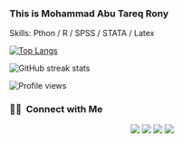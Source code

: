 ### This is Mohammad Abu Tareq Rony
Skills: Pthon / R / SPSS / STATA / Latex

[![Top Langs](https://github-readme-stats.vercel.app/api/top-langs/?username=Abu-Tareq-Rony)](https://github.com/anuraghazra/github-readme-stats)

![GitHub streak stats](https://github-readme-streak-stats.herokuapp.com/?user=Abu-Tareq-Rony)  

![Profile views](https://gpvc.arturio.dev/Abu-Tareq-Rony)  

### 🤝🏻 &nbsp;Connect with Me

<p align="center">
<a href="https://linkedin.com/in/Abu Tareq Rony"><img src="https://img.shields.io/badge/-Abu Tareq Rony%20Vikram%Rony-0077B5?style=flat&logo=Linkedin&logoColor=white"/></a>
<a href="mailto:abutareqrony@gmail.com"><img src="https://img.shields.io/badge/-abutareqrony@gmail.com-D14836?style=flat&logo=Gmail&logoColor=white"/></a>
<a href="https://instagram.com/Abu Tareq Rony"><img src="https://img.shields.io/badge/-@Abu Tareq Rony-E4405F?style=flat&logo=Instagram&logoColor=white"/></a>
<a href="https://facebook.com/Abu Tareq Rony"><img src="https://img.shields.io/badge/-@Abu Tareq Rony-1877F2?style=flat&logo=Facebook&logoColor=white"/></a>
</p>








